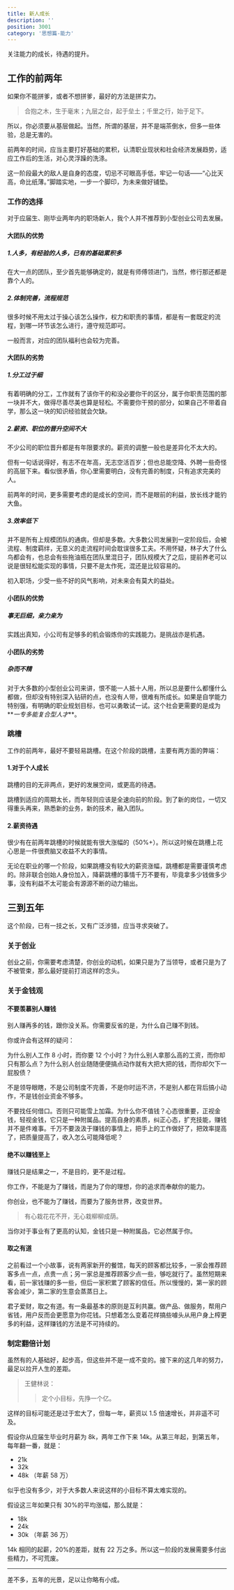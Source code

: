 ```yaml
---
title: 新人成长
description: ''
position: 3001
category: '思想篇-能力'
---
```


关注能力的成长，待遇的提升。

<adsbygoogle></adsbygoogle>

## 工作的前两年

如果你不能拼爹，或者不想拼爹，最好的方法是拼实力。

> 合抱之木，生于毫末；九层之台，起于垒土；千里之行，始于足下。

所以，你必须要从基层做起。当然，所谓的基层，并不是端茶倒水，但多一些体验，总是无害的。

前两年的时间，应当主要打好基础的累积，认清职业现状和社会经济发展趋势，适应工作后的生活，对心灵浮躁的洗涤。

这一阶段最大的敌人是自身的态度，切忌不可眼高手低，牢记一句话——“心比天高，命比纸薄。”脚踏实地，一步一个脚印，为未来做好铺垫。

### 工作的选择

对于应届生、刚毕业两年内的职场新人，我个人并不推荐到小型创业公司去发展。

#### 大团队的优势

##### 1.人多，有经验的人多，已有的基础累积多

在大一点的团队，至少首先能够确定的，就是有师傅领进门，当然，修行那还都是靠个人的。

##### 2.体制完善，流程规范

很多时候不用太过于操心该怎么操作，权力和职责的事情，都是有一套既定的流程，到哪一环节该怎么进行，遵守规范即可。

一般而言，对应的团队福利也会较为完善。

#### 大团队的劣势

##### 1.分工过于细

有着明确的分工，工作就有了该你干的和没必要你干的区分，属于你职责范围的那一块并不大，做得尽善尽美也算是轻松。不需要你干预的部分，如果自己不带着自学，那么这一块的知识经验就会欠缺。

##### 2.薪资、职位的晋升空间不大

不少公司的职位晋升都是有年限要求的。薪资的调整一般也是差异化不太大的。

但有一句话说得好，有志不在年高，无志空活百岁；但也总能空降、外聘一些奇怪的高层下来。看似很矛盾，你心里需要明白，没有完善的制度，只有追求完美的人。

前两年的时间，更多需要考虑的是成长的空间，而不是眼前的利益，放长线才能钓大鱼。

##### 3.效率低下

并不是所有上规模团队的通病，但却是多数。大多数公司发展到一定阶段后，会被流程、制度羁绊，无意义的走流程时间会耽误很多工夫。不用怀疑，林子大了什么鸟都会有，也总会有些拖油瓶在团队里混日子，团队规模大了之后，提前养老可以说是很轻松能实现的事情，只要不是太作死，混还是比较容易的。

初入职场，少受一些不好的风气影响，对未来会有莫大的益处。

#### 小团队的优势

##### 事无巨细，亲力亲为

实践出真知，小公司有足够多的机会锻炼你的实践能力。是挑战亦是机遇。

#### 小团队的劣势

##### 杂而不精

对于大多数的小型创业公司来讲，恨不能一人抵十人用，所以总是要什么都懂什么都做，但却没有特别深入钻研的点，也没有人带，很难有所成长。如果是自学能力特别强，有明确的职业规划目标，也可以勇敢试一试。这个社会更需要的是成为**_一专多能复合型人才_**。

### 跳槽

工作的前两年，最好不要轻易跳槽。在这个阶段的跳槽，主要有两方面的弊端：

#### 1.对于个人成长

跳槽的目的无非两点，更好的发展空间，或更高的待遇。

跳槽到适应的周期太长，而年轻则应该是全速向前的阶段。到了新的岗位，一切又得重头再来，熟悉新的业务，新的技术，融入团队。

#### 2.薪资待遇

很少有在前两年跳槽的时候就能有很大涨幅的（50%+）。所以这时候在跳槽上花心思是一件很费脑又收益不大的事情。

无论在职业的哪一个阶段，如果跳槽没有较大的薪资涨幅，跳槽都是需要谨慎考虑的。除非联合创始人身份加入，降薪跳槽的事情千万不要有，毕竟拿多少钱做多少事，没有利益不太可能会有源源不断的动力输出。

## 三到五年

这个阶段，已有一技之长，又有广泛涉猎，应当寻求突破了。

### 关于创业

创业之前，你需要考虑清楚，你创业的动机，如果只是为了当领导，或者只是为了不被管束，那么最好提前打消这样的念头。

### 关于金钱观

#### 不要羡慕别人赚钱

别人赚再多的钱，跟你没关系。你需要反省的是，为什么自己赚不到钱。

你或许会有这样的疑问：

为什么别人工作 8 小时，而你要 12 个小时？为什么别人拿那么高的工资，而你却只有那么点？为什么别人创业随随便便搞点动作就有大把大把的钱，而你却欠下一屁股债？

不是领导眼瞎，不是公司制度不完善，不是你时运不济，不是别人都在背后搞小动作，不是钱创业资金不够多。

不要找任何借口。否则只可能雪上加霜。为什么你不值钱？心态很重要，正视金钱，轻视金钱，它只是一种附属品。提高自身的素质，纠正心态，扩充技能，赚钱并不是件难事。千万不要汲汲于赚钱的事情上，把手上的工作做好了，把效率提高了，把质量提高了，收入怎么可能降低呢？

#### 绝不以赚钱至上

赚钱只是结果之一，不是目的，更不是过程。

你工作，不能是为了赚钱，而是为了你的理想，你的追求而奉献你的能力。

你创业，也不能为了赚钱，而要为了服务世界，改变世界。

> 有心栽花花不开，无心栽柳柳成荫。

当你对于事业有了更高的认知，金钱只是一种附属品，它必然属于你。

#### 取之有道

之前看过一个小故事，说有两家新开的餐馆，每天的顾客都比较多，一家会推荐顾客多点一点，点贵一点；另一家总是推荐顾客少点一些，够吃就行了。虽然短期来看，前一家钱赚的多一些，但后一家积累了顾客的信任。所以慢慢的，第一家的顾客会减少，第二家的生意会蒸蒸日上。

君子爱财，取之有道。有一条最基本的原则是互利共赢。做产品、做服务，帮用户省钱，用户反而会更愿意为你花钱。只想着怎么变着花样搞些噱头从用户身上榨更多的利益，这样赚钱的方法是不可持续的。

### 制定翻倍计划

虽然有的人基础好，起步高，但这些并不是一成不变的。接下来的这几年的努力，最足以拉开人生的差距。

> 王健林说：
>
> > 定个小目标，先挣一个亿。

这样的目标可能还是过于宏大了，但每一年，薪资以 1.5 倍速增长，并非遥不可及。

假设你从应届生毕业时月薪为 8k，两年工作下来 14k。从第三年起，到第五年，每年翻一番，就是：

- 21k
- 32k
- 48k （年薪 58 万）

似乎也没有多少，对于大多数人来说这样的小目标不算太难实现的。

假设这三年如果只有 30%的平均涨幅，那么就是：

- 18k
- 24k
- 30k （年薪 36 万）

14k 相同的起薪，20%的差距，就有 22 万之多。所以这一阶段的发展需要多付出些精力，不可荒废。

---

差不多，五年的光景，足以让你略有小成。
